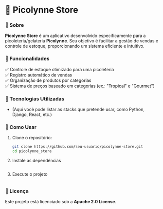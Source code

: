 # 🍦 Picolynne Store

### 📌 Sobre
**Picolynne Store** é um aplicativo desenvolvido especificamente para a picoleteria/gelateria **Picolynne**. Seu objetivo é facilitar a gestão de vendas e controle de estoque, proporcionando um sistema eficiente e intuitivo.

### 🎯 Funcionalidades
✅ Controle de estoque otimizado para uma picoleteria<br>
✅ Registro automático de vendas<br>
✅ Organização de produtos por categorias<br>
✅ Sistema de preços baseado em categorias (ex.: "Tropical" e "Gourmet")

### 🚀 Tecnologias Utilizadas
- (Aqui você pode listar as stacks que pretende usar, como Python, Django, React, etc.)

### 📖 Como Usar
1. Clone o repositório:
   ```sh
   git clone https://github.com/seu-usuario/picolynne-store.git
   cd picolynne_store
    ```
2. Instale as dependências
    ```sh

    ```

3. Execute o projeto
    ```sh

    ```

### 📜 Licença
Este projeto está licenciado sob a **Apache 2.0 License**.